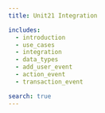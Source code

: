 ```yaml
---
title: Unit21 Integration

includes:
  - introduction
  - use_cases
  - integration
  - data_types
  - add_user_event
  - action_event
  - transaction_event

search: true
---
```


<!-- "$app"        : {
    
    "$os"                  : "iOS",
    "$os_version"          : "10.1.3",
    "$device_manufacturer" : "Apple",
    "$device_model"        : "iPhone 4,2",
    "$device_unique_id"    : "A3D261E4-DE0A-470B-9E4A-720F3D3D22E6",
    "$app_name"            : "Calculator",
    "$app_version"         : "3.2.7"
  }
} -->